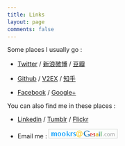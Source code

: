 ```yaml
---
title: Links
layout: page
comments: false
---
```


Some places I usually go :

- [Twitter](http://twitter.com/mookrs "Mookrs") / [新浪微博](http://weibo.com/mookrs "长颈鹿种植员") / [豆瓣](http://www.douban.com/people/Aisophy/ "短尾斑猪")

- [Github](https://github.com/mookrs "mookrs") / [V2EX](http://www.v2ex.com/member/mimzy "mimzy") / [知乎](http://www.zhihu.com/people/mookrs "mookrs")

- [Facebook](http://www.facebook.com/mookrs "Mookrs Zhang") / [Google+](https://plus.google.com/106679691587082980334 "Mookrs Zhang")

You can also find me in these places :

- [Linkedin](http://www.linkedin.com/in/mookrs "Mookrs Zhang") / [Tumblr](http://mookrs.tumblr.com/ "Capsule Park") / [Flickr](http://www.flickr.com/photos/mookrs/ "mookrs")

- Email me : ![Gmail](/static/img/gmail.gif)